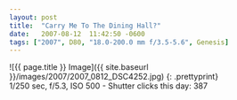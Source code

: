 ```yaml
---
layout: post
title:  "Carry Me To The Dining Hall?"
date:   2007-08-12  11:42:50 -0600
tags: ["2007", D80, "18.0-200.0 mm f/3.5-5.6", Genesis]
---
```

![{{ page.title }} Image]({{ site.baseurl }}/images/2007/2007_0812_DSC4252.jpg)
{: .prettyprint}  
1/250 sec, f/5.3, ISO 500 - Shutter clicks this day: 387